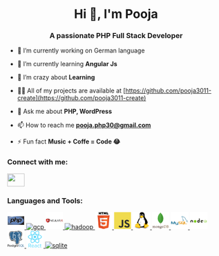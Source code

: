 <h1 align="center">Hi 👋, I'm Pooja</h1>
<h3 align="center">A passionate PHP Full Stack Developer</h3>

- 🔭 I’m currently working on German language

- 🌱 I’m currently learning **Angular Js**

- 👯 I’m crazy about **Learning**

- 👨‍💻 All of my projects are available at [https://github.com/pooja3011-create](https://github.com/pooja3011-create)

- 💬 Ask me about **PHP, WordPress**

- 📫 How to reach me **pooja.php30@gmail.com**

- ⚡ Fun fact **Music + Coffe = Code 😂**

<h3 align="left">Connect with me:</h3>
<p align="left">
<a href="https://www.linkedin.com/in/pooja-patel-89302aa9/" target="blank"><img align="center" src="https://cdn-icons-png.flaticon.com/512/174/174857.png" height="30" width="40" /></a>
</p>

<h3 align="left">Languages and Tools:</h3>
<p align="left"> <a href="https://www.php.net" target="_blank"> <img
            src="https://raw.githubusercontent.com/devicons/devicon/master/icons/php/php-original.svg" alt="php"
            width="40" height="40" /> </a> <a href="https://de.wordpress.org/" target="_blank"> <img
            src="https://seeklogo.com/images/W/wordpress-logo-FC322694E8-seeklogo.com.png" alt="gcp" width="40"
            height="40" /> </a> <a href="https://angular.io" target="_blank"> <img
            src="https://raw.githubusercontent.com/devicons/devicon/master/icons/angularjs/angularjs-original-wordmark.svg"
            alt="angularjs" width="40" height="40" /> </a> <a href="https://httpd.apache.org/" target="_blank"> <img
            src="https://seeklogo.com/images/A/apache-logo-3579C10E81-seeklogo.com.jpg" alt="hadoop" width="40"
            height="40" /> </a> <a href="https://www.w3.org/html/" target="_blank"> <img
            src="https://raw.githubusercontent.com/devicons/devicon/master/icons/html5/html5-original-wordmark.svg"
            alt="html5" width="40" height="40" /> </a> <a href="https://developer.mozilla.org/en-US/docs/Web/JavaScript"
        target="_blank"> <img
            src="https://raw.githubusercontent.com/devicons/devicon/master/icons/javascript/javascript-original.svg"
            alt="javascript" width="40" height="40" /> </a> <a href="https://www.linux.org/" target="_blank"> <img
            src="https://raw.githubusercontent.com/devicons/devicon/master/icons/linux/linux-original.svg" alt="linux"
            width="40" height="40" /> </a> <a href="https://www.mongodb.com/" target="_blank"> <img
            src="https://raw.githubusercontent.com/devicons/devicon/master/icons/mongodb/mongodb-original-wordmark.svg"
            alt="mongodb" width="40" height="40" /> </a> </a> <a href="https://www.mysql.com/" target="_blank"> <img
            src="https://raw.githubusercontent.com/devicons/devicon/master/icons/mysql/mysql-original-wordmark.svg"
            alt="mysql" width="40" height="40" /> </a> <a href="https://nodejs.org" target="_blank"> <img
            src="https://raw.githubusercontent.com/devicons/devicon/master/icons/nodejs/nodejs-original-wordmark.svg"
            alt="nodejs" width="40" height="40" /> </a> <a href="https://www.postgresql.org" target="_blank"> <img
            src="https://raw.githubusercontent.com/devicons/devicon/master/icons/postgresql/postgresql-original-wordmark.svg"
            alt="postgresql" width="40" height="40" /> </a> <a href="https://reactjs.org/" target="_blank"> <img
            src="https://raw.githubusercontent.com/devicons/devicon/master/icons/react/react-original-wordmark.svg"
            alt="react" width="40" height="40" /> </a> <a href="https://www.sqlite.org/" target="_blank"> <img
            src="https://www.vectorlogo.zone/logos/sqlite/sqlite-icon.svg" alt="sqlite" width="40" height="40" /> </a>
</p>
